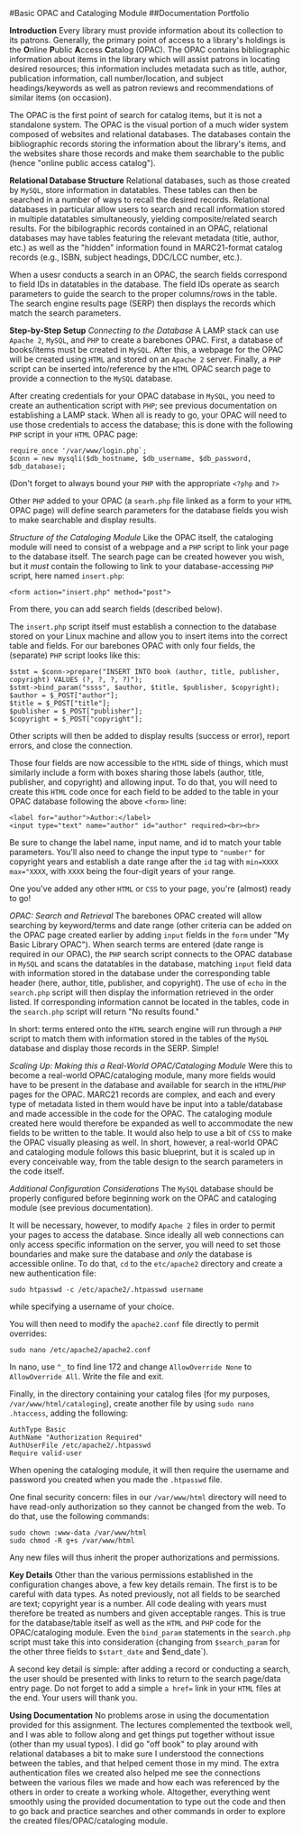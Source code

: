 #Basic OPAC and Cataloging Module
##Documentation Portfolio

**Introduction**
Every library must provide information about its collection to its patrons. Generally, the primary point of access to a 
library's holdings is the **O**nline **P**ublic **A**ccess **C**atalog (OPAC). The OPAC contains bibliographic information
about items in the library which will assist patrons in locating desired resources; this information includes metadata such
as title, author, publication information, call number/location, and subject headings/keywords as well as patron reviews 
and recommendations of similar items (on occasion).

The OPAC is the first point of search for catalog items, but it is not a standalone system. The OPAC is the visual portion
of a much wider system composed of websites and relational databases. The databases contain the bibliographic records 
storing the information about the library's items, and the websites share those records and make them searchable to the
public (hence "online public access catalog").

**Relational Database Structure**
Relational databases, such as those created by `MySQL`, store information in datatables. These tables can then be searched 
in a number of ways to recall the desired records. Relational databases in particular allow users to search and recall
information stored in multiple datatables simultaneously, yielding composite/related search results. For the bibilographic 
records contained in an OPAC, relational databases may have tables featuring the relevant metadata (title, author, etc.) 
as well as the "hidden" information found in MARC21-format catalog records (e.g., ISBN, subject headings, DDC/LCC number, 
etc.). 

When a usesr conducts a search in an OPAC, the search fields correspond to field IDs in datatables in the database. The
field IDs operate as search parameters to guide the search to the proper columns/rows in the table. The search engine 
results page (SERP) then displays the records which match the search parameters.

**Step-by-Step Setup**
*Connecting to the Database*
A LAMP stack can use `Apache 2`, `MySQL`, and `PHP` to create a barebones OPAC. First, a database of books/items must be
created in `MySQL`. After this, a webpage for the OPAC will be created using `HTML` and stored on an `Apache 2` server.
Finally, a `PHP` script can be inserted into/reference by the `HTML` OPAC search page to provide a connection to the
`MySQL` database. 

After creating credentials for your OPAC database in `MySQL`, you need to create an authentication script with `PHP`; see
previous documentation on establishing a LAMP stack. When all is ready to go, your OPAC will need to use those credentials
to access the database; this is done with the following `PHP` script in your `HTML` OPAC page:
```
require_once '/var/www/login.php`;
$conn = new mysqli($db_hostname, $db_username, $db_password, $db_database);
```
(Don't forget to always bound your `PHP` with the appropriate `<?php` and `?>`

Other `PHP` added to your OPAC (a `searh.php` file linked as a form to your `HTML` OPAC page) will define search parameters 
for the database fields you wish to make searchable and display results. 

*Structure of the Cataloging Module*
Like the OPAC itself, the cataloging module will need to consist of a webpage and a `PHP` script to link your page to
the database itself. The search page can be created however you wish, but it *must* contain the following to link to your 
database-accessing `PHP` script, here named `insert.php`:
```
<form action="insert.php" method="post">
```
From there, you can add search fields (described below).

The `insert.php` script itself must establish a connection to the database stored on your Linux machine and allow you to
insert items into the correct table and fields. For our barebones OPAC with only four fields, the (separate) `PHP` script 
looks like this:
```
$stmt = $conn->prepare("INSERT INTO book (author, title, publisher, copyright) VALUES (?, ?, ?, ?)");
$stmt->bind_param("ssss", $author, $title, $publisher, $copyright);
$author = $_POST["author"];
$title = $_POST["title"];
$publisher = $_POST["publisher"];
$copyright = $_POST["copyright"];
```
Other scripts will then be added to display results (success or error), report errors, and close the connection.

Those four fields are now accessible to the `HTML` side of things, which must similarly include a form with boxes sharing
those labels (author, title, publisher, and copyright) and allowing input. To do that, you will need to create this `HTML`
code once for each field to be added to the table in your OPAC database following the above `<form>` line:
```
<label for="author">Author:</label>
<input type="text" name="author" id="author" required><br><br>
```
Be sure to change the label name, input name, and id to match your table parameters. You'll also need to change the input
type to `"number"` for copyright years and establish a date range after the `id` tag with `min=XXXX max="XXXX`, with `XXXX`
being the four-digit years of your range.

One you've added any other `HTML` or `CSS` to your page, you're (almost) ready to go!

*OPAC: Search and Retrieval*
The barebones OPAC created will allow searching by keyword/terms and date range (other criteria can be added on the OPAC page
created earlier by adding `input` fields in the `form` under "My Basic Library OPAC"). When search terms are entered (date
range is required in our OPAC), the `PHP` search script connects to the OPAC database in `MySQL` and scans the datatables in
the database, matching `input` field data with information stored in the database under the corresponding table header 
(here, author, title, publisher, and copyright). The use of `echo` in the `search.php` script will then display the 
information retrieved in the order listed. If corresponding information cannot be located in the tables, code in the 
`search.php` script will return "No results found."

In short: terms entered onto the `HTML` search engine will run through a `PHP` script to match them with information stored
in the tables of the `MySQL` database and display those records in the SERP. Simple! 

*Scaling Up: Making this a Real-World OPAC/Cataloging Module*
Were this to become a real-world OPAC/cataloging module, many more fields would have to be present in the database and 
available for search in the `HTML`/`PHP` pages for the OPAC. MARC21 records are complex, and each and every type of metadata
listed in them would have be input into a table/database and made accessible in the code for the OPAC. The cataloging 
module created here would therefore be expanded as well to accommodate the new fields to be written to the table. It would
also help to use a bit of `CSS` to make the OPAC visually pleasing as well. In short, however, a real-world OPAC and 
cataloging module follows this basic blueprint, but it is scaled up in every conceivable way, from the table design to the
search parameters in the code itself.

*Additional Configuration Considerations*
The `MySQL` database should be properly configured before beginning work on the OPAC and cataloging module (see previous 
documentation).

It will be necessary, however, to modify `Apache 2` files in order to permit your pages to access the database. Since
ideally all web connections can only access specific information on the server, you will need to set those boundaries
and make sure the database and *only* the database is accessible online. To do that, `cd` to the `etc/apache2` directory
and create a new authentication file:
```
sudo htpasswd -c /etc/apache2/.htpasswd username
```
while specifying a username of your choice.

You will then need to modify the `apache2.conf` file directly to permit overrides:
```
sudo nano /etc/apache2/apache2.conf
```
In nano, use `^_` to find line 172 and change `AllowOverride None` to `AllowOverride All`. Write the file and exit.

Finally, in the directory containing your catalog files (for my purposes, `/var/www/html/cataloging`), create another
file by using `sudo nano .htaccess`, adding the following:
```
AuthType Basic
AuthName "Authorization Required"
AuthUserFile /etc/apache2/.htpasswd
Require valid-user
```
When opening the cataloging module, it will then require the username and password you created when you made the `.htpasswd`
file.

One final security concern: files in our `/var/www/html` directory will need to have read-only authorization so they cannot
be changed from the web. To do that, use the following commands:
```
sudo chown :www-data /var/www/html
sudo chmod -R g+s /var/www/html
```
Any new files will thus inherit the proper authorizations and permissions. 

**Key Details**
Other than the various permissions established in the configuration changes above, a few key details remain. The first is
to be careful with data types. As noted previously, not all fields to be searched are text; copyright year is a number. All
code dealing with years must therefore be treated as numbers and given acceptable ranges. This is true for the database/table
itself as well as the `HTML` and `PHP` code for the OPAC/cataloging module. Even the `bind_param` statements in the 
`search.php` script must take this into consideration (changing from `$search_param` for the other three fields to 
`$start_date` and $end_date`).

A second key detail is simple: after adding a record or conducting a search, the user should be presented with links to
return to the search page/data entry page. Do not forget to add a simple `a href=` link in your `HTML` files at the end.
Your users will thank you.

**Using Documentation**
No problems arose in using the documentation provided for this assignment. The lectures complemented the textbook well,
and I was able to follow along and get things put together without issue (other than my usual typos). I did go "off book"
to play around with relational databases a bit to make sure I understood the connections between the tables, and that 
helped cement those in my mind. The extra authentication files we created also helped me see the connections between 
the various files we made and how each was referenced by the others in order to create a working whole. Altogether, 
everything went smoothly using the provided documentation to type out the code and then to go back and practice 
searches and other commands in order to explore the created files/OPAC/cataloging module.
